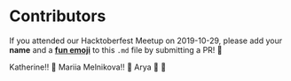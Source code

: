 # Contributors  
  
If you attended our Hacktoberfest Meetup on 2019-10-29, please add your **name** and a [**fun emoji**](https://gist.github.com/roachhd/1f029bd4b50b8a524f3c) to this `.md` file by submitting a PR! :information_desk_person:   

Katherine!! :jack_o_lantern: 
Mariia Melnikova!! :panda_face:
Arya :octopus:	:hibiscus:	
